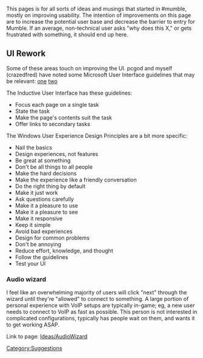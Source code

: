This pages is for all sorts of ideas and musings that started in
\#mumble, mostly on improving usability.
The intention of improvements on this page are to increase the potential
user base and decrease the barrier to entry for Mumble.
If an average, non-technical user asks "why does this X," or gets
frustrated with something, it should end up here.

## UI Rework

Some of these areas touch on improving the UI. pcgod and myself
(crazedfred) have noted some Microsoft User Interface guidelines that
may be relevant:
[one](http://msdn.microsoft.com/en-us/library/ms997506.aspx)
[two](http://msdn.microsoft.com/en-us/library/aa511258.aspx)

The Inductive User Interface has these guidelines:

  - Focus each page on a single task
  - State the task
  - Make the page's contents suit the task
  - Offer links to secondary tasks

The Windows User Experience Design Principles are a bit more specific:

  - Nail the basics
  - Design experiences, not features
  - Be great at something
  - Don't be all things to all people
  - Make the hard decisions
  - Make the experience like a friendly conversation
  - Do the right thing by default
  - Make it just work
  - Ask questions carefully
  - Make it a pleasure to use
  - Make it a pleasure to see
  - Make it responsive
  - Keep it simple
  - Avoid bad experiences
  - Design for common problems
  - Don't be annoying
  - Reduce effort, knowledge, and thought
  - Follow the guidelines
  - Test your UI

### Audio wizard

I feel like an overwhelming majority of users will click "next" through
the wizard until they're "allowed" to connect to something.
A large portion of personal experience with VoIP setups are typically
in-game; eg, a new user needs to connect to VoIP as fast as possible.
This person is not interested in complicated configurations, typically
has people wait on them, and wants it to get working ASAP.

Link to page: [Ideas/AudioWizard](Ideas/AudioWizard "wikilink")

[Category:Suggestions](Category:Suggestions "wikilink")